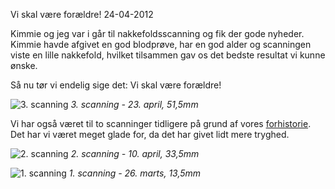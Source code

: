 Vi skal v&aelig;re for&aelig;ldre!
24-04-2012


Kimmie og jeg var i går til nakkefoldsscanning og fik der gode nyheder. Kimmie havde afgivet en god blodprøve, har en god alder og scanningen viste en lille nakkefold, hvilket tilsammen gav os det bedste resultat vi kunne ønske. 

Så nu tør vi endelig sige det: Vi skal være forældre!

![3. scanning](https://log.logiskhave.dk/static/20120423_scanning3.JPG "3. scanning - 23. april, 51,5mm")
*3. scanning - 23. april, 51,5mm*

Vi har også været til to scanninger tidligere på grund af vores [forhistorie](https://log.logiskhave.dk/static/2011-08/afbrudt-graviditet.html). Det har vi været meget glade for, da det har givet lidt mere tryghed.

![2. scanning](https://log.logiskhave.dk/static/20120423_scanning2.JPG "2. scanning - 10. april, 33,5mm")
*2. scanning - 10. april, 33,5mm*

![1. scanning](https://log.logiskhave.dk/static/20120423_scanning1.JPG "1. scanning - 26. marts, 13,5mm")
*1. scanning - 26. marts, 13,5mm*
